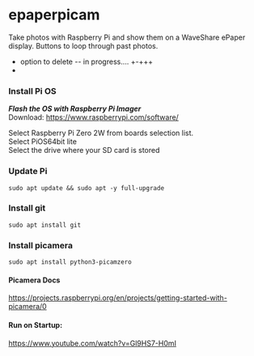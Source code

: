 # epaperpicam
Take photos with Raspberry Pi and show them on a WaveShare ePaper display.
Buttons to loop through past photos.
* option to delete -- in progress....     +-+++
*

### Install Pi OS
***Flash the OS with Raspberry Pi Imager***  
Download: https://www.raspberrypi.com/software/

Select Raspberry Pi Zero 2W from boards selection list.  
Select PiOS64bit lite  
Select the drive where your SD card is stored

### Update Pi
```
sudo apt update && sudo apt -y full-upgrade
```

### Install git
```
sudo apt install git
```

### Install picamera
```
sudo apt install python3-picamzero
```

#### Picamera Docs
https://projects.raspberrypi.org/en/projects/getting-started-with-picamera/0


#### Run on Startup:
https://www.youtube.com/watch?v=Gl9HS7-H0mI

